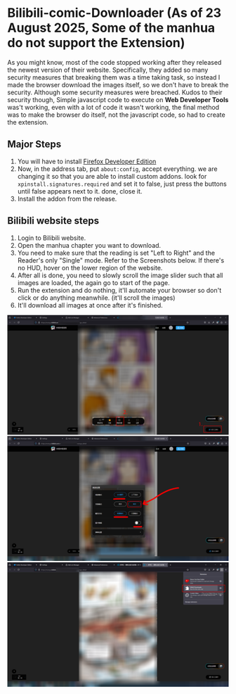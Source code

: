 # Bilibili-comic-Downloader (As of 23 August 2025, Some of the manhua do not support the Extension)

As you might know, most of the code stopped working after they released the newest version of their website. Specifically, they added so many security measures that breaking them was a time taking task, so instead I made the browser download the images itself, so we don't have to break the security. Although some security measures were breached. Kudos to their security though, Simple javascript code to execute on **Web Developer Tools** was't working, even with a lot of code it wasn't working, the final method was to make the browser do itself, not the javascript code, so had to create the extension.

## Major Steps
  1. You will have to install [Firefox Developer Edition](https://www.mozilla.org/en-US/firefox/developer/)
  2. Now, in the address tab, put ```about:config```, accept everything. we are changing it so that you are able to install custom addons. look for ```xpinstall.signatures.required``` and set it to false, just press the buttons until false appears next to it. done, close it.
  3. Install the addon from the release.

## Bilibili website steps
  1. Login to Bilibili website.
  2. Open the manhua chapter you want to download.
  3. You need to make sure that the reading is set "Left to Right" and the Reader's only "Single" mode. Refer to the Screenshots below. If there's no HUD, hover on the lower region of the website.
  4. After all is done, you need to slowly scroll the image slider such that all images are loaded, the again go to start of the page.
  5. Run the extension and do nothing, it'll automate your browser so don't click or do anything meanwhile. (it'll scroll the images)
  6. It'll download all images at once after it's finished.
  
![Step3 ref](docs/img3.png)
![Step3 ref](docs/img4.png)
![Step5 ref](docs/img5.png)
